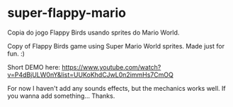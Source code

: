 super-flappy-mario
==================

Copia do jogo Flappy Birds usando sprites do Mario World.

Copy of Flappy Birds game using Super Mario World sprites. Made just for fun. :)

Short DEMO here:
https://www.youtube.com/watch?v=P4dBjULW0nY&list=UUKoKhdCJwL0n2immHs7CmOQ

For now I haven't add any sounds effects, but the mechanics works well. 
If you wanna add something... Thanks. 
